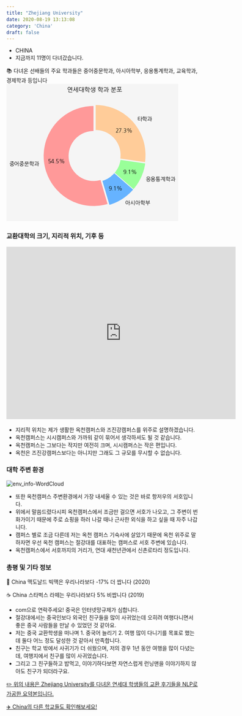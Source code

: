 ```yaml
---
title: "Zhejiang University"
date: 2020-08-19 13:13:08
category: 'China'
draft: false
---
```



* CHINA
* 지금까지 11명이 다녀갔습니다. 

📚 다녀온 선배들의 주요 학과들은 중어중문학과, 아시아학부, 응용통계학과, 교육학과, 경제학과 등입니다
![department-info](../plots/CN000023.png)
### 교환대학의 크기, 지리적 위치, 기후 등
<iframe
width="600"
height="450"
frameborder="0" style="border:0"
src="https://www.google.com/maps/embed/v1/place?key=AIzaSyC9e1AME-pVmWC4hBpFdu5S4dKzyepa3HQ&q=Zhejiang+University&center=30.3086844,120.08649950000002&zoom=14" allowfullscreen>
</iframe>

* 지리적 위치는 제가 생활한 옥천캠퍼스와 즈진강캠퍼스를 위주로 설명하겠습니다.
* 옥천캠퍼스는 시시캠퍼스와 가까워 같이 묶어서 생각하셔도 될 것 같습니다.
* 옥천캠퍼스는 그보다는 작지만 여전히 크며, 시시캠퍼스는 작은 편입니다.
* 옥천은 즈진강캠퍼스보다는 아니지만 그래도 그 규모를 무시할 수 없습니다.


### 대학 주변 환경

![env_info-WordCloud](../univ_wordclouds_okt/env_info/CN000023_env_info_okt.png)

* 또한 옥천캠퍼스 주변환경에서 가장 내세울 수 있는 것은 바로 항저우의 서호입니다.
* 위에서 말씀드렸다시피 옥천캠퍼스에서 조금만 걸으면 서호가 나오고, 그 주변이 번화가이기 때문에 주로 쇼핑을 하러 나갈 때나 근사한 외식을 하고 싶을 때 자주 나갑니다.
* 캠퍼스 별로 조금 다른데 저는 옥천 캠퍼스 기숙사에 살았기 때문에 옥천 위주로 말하자면 우선 옥천 캠퍼스는 절강대를 대표하는 캠퍼스로 서호 주변에 있습니다.
* 옥천캠퍼스에서 서호까지의 거리가, 연대 새천년관에서 신촌로타리 정도입니다.


### 총평 및 기타 정보 
🍔 China 맥도날드 빅맥은 우리나라보다 -17% 더 쌉니다 (2020)

☕️ China 스타벅스 라떼는 우리나라보다 5% 비쌉니다 (2019)
* com으로 연락주세요! 중국은 인터넷망규제가 심합니다.
* 절강대에서는 중국인보다 외국인 친구들을 많이 사귀었는데 오히려 여행다니면서 좋은 중국 사람들을 만날 수 있었던 것 같아요.
* 저는 중국 교환학생을 떠나며 1. 중국어 늘리기 2. 여행 많이 다니기를 목표로 했는데 둘다 어느 정도 달성한 것 같아서 만족합니다.
* 친구는 학교 밖에서 사귀기가 더 쉬웠으며, 저의 경우 1년 동안 여행을 많이 다녔는데, 여행지에서 친구를 많이 사귀었습니다.
* 그리고 그 친구들하고 밥먹고, 이야기하다보면 자연스럽게 런닝맨을 이야기하지 않아도 친구가 되더라구요.


[✏️ 위의 내용은 Zhejiang University를 다녀온 연세대 학생들의 교환 후기들을 NLP로 가공한 요약본입니다.](http://oia.yonsei.ac.kr/partner/expReport.asp?ucode=CN000023&bgbn=A)

[✈️ China의 다른 학교들도 확인해보세요!](https://yonsei-exchange.netlify.app/?category=China)
